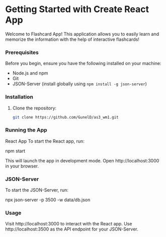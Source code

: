# Getting Started with Create React App

Welcome to Flashcard App! This application allows you to easily learn and memorize the information with the help of interactive flashcards!

### Prerequisites

Before you begin, ensure you have the following installed on your machine:

- Node.js and npm
- Git
- JSON-Server (install globally using `npm install -g json-server`)

### Installation

1. Clone the repository:

   ```bash
   git clone https://github.com/GunelD/as3_wm1.git


### Running the App

React App
To start the React app, run:

npm start 

This will launch the app in development mode. Open http://localhost:3000 in your browser.


### JSON-Server
To start the JSON-Server, run:

npx json-server -p 3500 -w data/db.json


### Usage
Visit http://localhost:3000 to interact with the React app.
Use http://localhost:3500 as the API endpoint for your JSON-Server.
